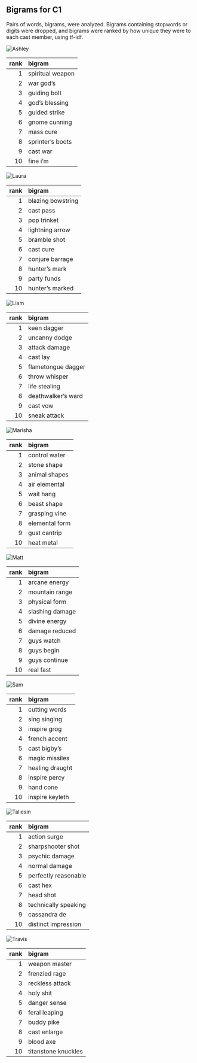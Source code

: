 
## Bigrams for C1

Pairs of words, bigrams, were analyzed. Bigrams containing stopwords or
digits were dropped, and bigrams were ranked by how unique they were to
each cast member, using tf-idf.

![Ashley](../plots/bigramClounds/C1/C1ASHLEY.png)

| rank | bigram           |
|-----:|:-----------------|
|    1 | spiritual weapon |
|    2 | war god’s        |
|    3 | guiding bolt     |
|    4 | god’s blessing   |
|    5 | guided strike    |
|    6 | gnome cunning    |
|    7 | mass cure        |
|    8 | sprinter’s boots |
|    9 | cast war         |
|   10 | fine i’m         |

![Laura](../plots/bigramClounds/C1/C1LAURA.png)

| rank | bigram            |
|-----:|:------------------|
|    1 | blazing bowstring |
|    2 | cast pass         |
|    3 | pop trinket       |
|    4 | lightning arrow   |
|    5 | bramble shot      |
|    6 | cast cure         |
|    7 | conjure barrage   |
|    8 | hunter’s mark     |
|    9 | party funds       |
|   10 | hunter’s marked   |

![Liam](../plots/bigramClounds/C1/C1LIAM.png)

| rank | bigram             |
|-----:|:-------------------|
|    1 | keen dagger        |
|    2 | uncanny dodge      |
|    3 | attack damage      |
|    4 | cast lay           |
|    5 | flametongue dagger |
|    6 | throw whisper      |
|    7 | life stealing      |
|    8 | deathwalker’s ward |
|    9 | cast vow           |
|   10 | sneak attack       |

![Marisha](../plots/bigramClounds/C1/C1MARISHA.png)

| rank | bigram         |
|-----:|:---------------|
|    1 | control water  |
|    2 | stone shape    |
|    3 | animal shapes  |
|    4 | air elemental  |
|    5 | wait hang      |
|    6 | beast shape    |
|    7 | grasping vine  |
|    8 | elemental form |
|    9 | gust cantrip   |
|   10 | heat metal     |

![Matt](../plots/bigramClounds/C1/C1MATT.png)

| rank | bigram          |
|-----:|:----------------|
|    1 | arcane energy   |
|    2 | mountain range  |
|    3 | physical form   |
|    4 | slashing damage |
|    5 | divine energy   |
|    6 | damage reduced  |
|    7 | guys watch      |
|    8 | guys begin      |
|    9 | guys continue   |
|   10 | real fast       |

![Sam](../plots/bigramClounds/C1/C1SAM.png)

| rank | bigram          |
|-----:|:----------------|
|    1 | cutting words   |
|    2 | sing singing    |
|    3 | inspire grog    |
|    4 | french accent   |
|    5 | cast bigby’s    |
|    6 | magic missiles  |
|    7 | healing draught |
|    8 | inspire percy   |
|    9 | hand cone       |
|   10 | inspire keyleth |

![Taliesin](../plots/bigramClounds/C1/C1TALIESIN.png)

| rank | bigram               |
|-----:|:---------------------|
|    1 | action surge         |
|    2 | sharpshooter shot    |
|    3 | psychic damage       |
|    4 | normal damage        |
|    5 | perfectly reasonable |
|    6 | cast hex             |
|    7 | head shot            |
|    8 | technically speaking |
|    9 | cassandra de         |
|   10 | distinct impression  |

![Travis](../plots/bigramClounds/C1/C1TRAVIS.png)

| rank | bigram              |
|-----:|:--------------------|
|    1 | weapon master       |
|    2 | frenzied rage       |
|    3 | reckless attack     |
|    4 | holy shit           |
|    5 | danger sense        |
|    6 | feral leaping       |
|    7 | buddy pike          |
|    8 | cast enlarge        |
|    9 | blood axe           |
|   10 | titanstone knuckles |
